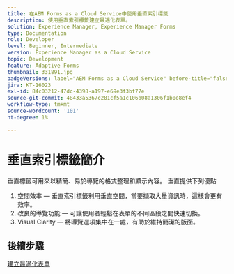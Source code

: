 ```yaml
---
title: 在AEM Forms as a Cloud Service中使用垂直索引標籤
description: 使用垂直索引標籤建立最適化表單。
solution: Experience Manager, Experience Manager Forms
type: Documentation
role: Developer
level: Beginner, Intermediate
version: Experience Manager as a Cloud Service
topic: Development
feature: Adaptive Forms
thumbnail: 331891.jpg
badgeVersions: label="AEM Forms as a Cloud Service" before-title="false"
jira: KT-16023
exl-id: 84c03212-47dc-4398-a197-e69e3f3bf77e
source-git-commit: 48433a5367c281cf5a1c106b08a1306f1b0e8ef4
workflow-type: tm+mt
source-wordcount: '101'
ht-degree: 1%

---
```


# 垂直索引標籤簡介

垂直標籤可用來以精簡、易於導覽的格式整理和顯示內容。 垂直提供下列優點
1. 空間效率 — 垂直索引標籤利用垂直空間，當要擷取大量資訊時，這樣會更有效率。
1. 改良的導覽功能 — 可讓使用者輕鬆在表單的不同區段之間快速切換。
1. Visual Clarity — 將導覽選項集中在一處，有助於維持簡潔的版面。

## 後續步驟

[建立最適化表單](./create-af.md)
